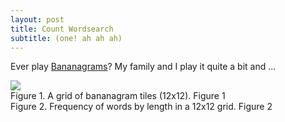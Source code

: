 ```yaml
---
layout: post
title: Count Wordsearch
subtitle: (one! ah ah ah)
---
```

Ever play [Bananagrams](http://www.bananagrams.com/)? My family and I play it quite a bit and ...

<div id="wordsearch-fig1" class="figure">
    <div>
        <img class="pure-img" src="{{ "/img/bananagrid.jpg" | prepend: site.baseurl }}"></img>
    </div>
    <span class="caption pure-hidden-xs">Figure 1. A grid of bananagram tiles (12x12).</span>
    <span class="caption pure-visible-xs">Figure 1</span>
</div>

<div id="wordsearch-fig2" class="figure">
    <div></div>
    <span class="caption pure-hidden-xs">Figure 2. Frequency of words by length in a 12x12 grid.</span>
    <span class="caption pure-visible-xs">Figure 2</span>
</div>


<script type="text/javascript" src="{{ "/js/wordsearch.js" | prepend: site.baseurl }}"></script>
